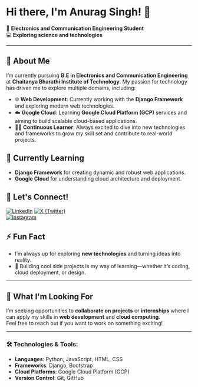 # Hi there, I'm **Anurag Singh**! 👋

🌟 **Electronics and Communication Engineering Student**  
💻 **Exploring science and technologies**

---

## 🚀 About Me

I’m currently pursuing **B.E in Electronics and Communication Engineering** at **Chaitanya Bharathi Institute of Technology**. My passion for technology has driven me to explore multiple domains, including:

- 🌐 **Web Development**: Currently working with the **Django Framework** and exploring modern web technologies.
- ☁️ **Google Cloud**: Learning **Google Cloud Platform (GCP)** services and aiming to build scalable cloud-based applications.
- 👨‍💻 **Continuous Learner**: Always excited to dive into new technologies and frameworks to grow my skill set and contribute to real-world projects.

## 🌱 Currently Learning

- **Django Framework** for creating dynamic and robust web applications.
- **Google Cloud** for understanding cloud architecture and deployment.

## 🔗 Let's Connect!

[![LinkedIn](https://img.shields.io/badge/LinkedIn-blue?style=flat-square&logo=linkedin)](https://www.linkedin.com/in/anurag100/) 
[![X (Twitter)](https://img.shields.io/badge/X%20(Twitter)-1DA1F2?style=flat-square&logo=twitter)](https://x.com/anurag_singh100)  
[![Instagram](https://img.shields.io/badge/Instagram-E4405F?style=flat-square&logo=instagram&logoColor=white)](https://www.instagram.com/1il0_0_0)

## ⚡ Fun Fact

- I’m always up for exploring **new technologies** and turning ideas into reality.
- 🔧 Building cool side projects is my way of learning—whether it’s coding, cloud deployment, or design.

---

## 💼 What I'm Looking For

I’m seeking opportunities to **collaborate on projects** or **internships** where I can apply my skills in **web development** and **cloud computing**.  
Feel free to reach out if you want to work on something exciting!

---

### 🛠️ Technologies & Tools:

- **Languages**: Python, JavaScript, HTML, CSS
- **Frameworks**: Django, Bootstrap
- **Cloud Platforms**: Google Cloud Platform (GCP)
- **Version Control**: Git, GitHub







<!--
**Anurag-099/Anurag-099** is a ✨ _special_ ✨ repository because its `README.md` (this file) appears on your GitHub profile.

Here are some ideas to get you started:

- 🔭 I’m currently working on ...
- 🌱 I’m currently learning ...
- 👯 I’m looking to collaborate on ...
- 🤔 I’m looking for help with ...
- 💬 Ask me about ...
- 📫 How to reach me: ...
- 😄 Pronouns: ...
- ⚡ Fun fact: ...
-->
